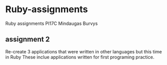 # Ruby-assignments
Ruby assignments PI17C Mindaugas Burvys

## assignment 2
Re-create 3 applications that were written in other languages but this time in Ruby
These inclue applications written for first programing practice.
